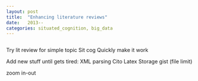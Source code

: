 ```yaml
---
layout: post
title:  "Enhancing literature reviews"
date:   2013--
categories: situated_cognition, big_data
---
```


![]()

Try lit review for simple topic
Sit cog
Quickly make it work

Add new stuff until gets tired:
XML parsing
Cito
Latex
Storage gist (file limit)

zoom in-out